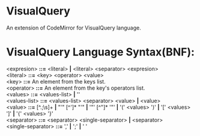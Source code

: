 VisualQuery
===========

An extension of CodeMirror for VisualQuery language. 




VisualQuery Language Syntax(BNF):
===========================

\<expresion> <b>::=</b> \<literal> <b>|</b> \<literal> \<separator> \<expresion><br />
\<literal> <b>::=</b> \<key> \<operator> \<value><br />
\<key> <b>::=</b> An element from the keys list.<br />
\<operator> <b>::=</b> An element from the key's operators list.<br />
\<values> <b>::=</b> \<values-list> <b>|</b> ''<br />
\<values-list> <b>::=</b> \<values-list> \<separator> \<value> <b>|</b> \<value><br />
\<value> <b>::=</b> [^.;\\s]+ <b>|</b> "'" [^']\* "'" <b>|</b> '"' [^"]\* '"' <b>|</b> '(' \<values> ')' <b>|</b> '[' \<values> ']' <b>|</b> '{' \<values> '}'<br />
\<separator> <b>::=</b> \<separator> \<single-separator> <b>|</b> \<separator><br />
\<single-separator> <b>::=</b> ',' <b>|</b> ';' <b>|</b> ' '<br />
